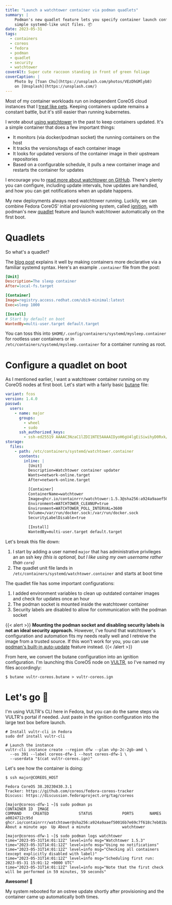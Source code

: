 ```yaml
---
title: "Launch a watchtower container via podman quadlets"
summary: |
    Podman's new quadlet feature lets you specify container launch configuration via
    simple systemd-like unit files. 📦
date: 2023-05-31
tags:
  - containers
  - coreos
  - fedora
  - podman
  - quadlet
  - security
  - watchtower
coverAlt: Super cute raccoon standing in front of green foliage
coverCaption: |
    Photo by [Toan Chu](https://unsplash.com/photos/VEzDhGMlyb8)
    on [Unsplash](https://unsplash.com/)
---
```


Most of my container workloads run on independent CoreOS cloud instances that I [treat like pets](/p/coreos-as-pet/).
Keeping containers update remains a constant battle, but it's still easier than running kubernetes.

I wrote about [using watchtower](/p/watchtower/) in the past to keep containers updated.
It's a simple container that does a few important things:

* It monitors (via docker/podman socket) the running containers on the host
* It tracks the versions/tags of each container image
* It looks for updated versions of the container image in their upstream repositories
* Based on a configurable schedule, it pulls a new container image and restarts the container for updates

I encourage you to [read more about watchtower on GitHub](https://github.com/containrrr/watchtower).
There's plenty you can configure, including update intervals, how updates are handled, and how you can get notifications when an update happens.

My new deployments always need watchtower running.
Luckily, we can combine Fedora CoreOS' initial provisioning system, called [ignition](https://coreos.github.io/ignition/), with podman's new [quadlet](https://www.redhat.com/sysadmin/quadlet-podman) feature and launch watchtower automatically on the first boot.

# Quadlets

So what's a quadlet?

The [blog post](https://www.redhat.com/sysadmin/quadlet-podman) explains it well by making containers more declarative via a familiar systemd syntax.
Here's an example `.container` file from the post:

```ini
[Unit]
Description=The sleep container
After=local-fs.target

[Container]
Image=registry.access.redhat.com/ubi9-minimal:latest
Exec=sleep 1000

[Install]
# Start by default on boot
WantedBy=multi-user.target default.target
```

You can toss this into `$HOME/.config/containers/systemd/mysleep.container` for rootless user containers or in `/etc/containers/systemd/mysleep.container` for a container running as root.

# Configure a quadlet on boot

As I mentioned earlier, I want a watchtower container running on my CoreOS nodes at first boot.
Let's start with a fairly basic [butane](https://coreos.github.io/butane/) file:

```yaml
variant: fcos
version: 1.4.0
passwd:
  users:
    - name: major
      groups:
        - wheel
        - sudo
      ssh_authorized_keys:
        - ssh-ed25519 AAAAC3NzaC1lZDI1NTE5AAAAIDyoH6gU4lgEiSiwihyD0Rxk/o5xYIfA3stVDgOGM9N0
storage:
  files:
    - path: /etc/containers/systemd/watchtower.container
      contents:
        inline: |
          [Unit]
          Description=Watchtower container updater
          Wants=network-online.target
          After=network-online.target

          [Container]
          ContainerName=watchtower
          Image=ghcr.io/containrrr/watchtower:1.5.3@sha256:a924a9aaef50016b7e69c7f618c7eb81ba02f06711558af57da0f494a76e7aca
          Environment=WATCHTOWER_CLEANUP=true
          Environment=WATCHTOWER_POLL_INTERVAL=3600
          Volume=/var/run/docker.sock:/var/run/docker.sock
          SecurityLabelDisable=true

          [Install]
          WantedBy=multi-user.target default.target
```

Let's break this file down:

1. I start by adding a user named `major` that has administrative privileges an an ssh key
   _(this is optional, but I like using my own username rather than `core`)_
2. The quadlet unit file lands in `/etc/containers/systemd/watchtower.container` and starts at boot time

The quadlet file has some important configurations:

1. I added environment variables to clean up outdated container images and check for updates once an hour
2. The podman socket is mounted inside the watchtower container
3. Security labels are disabled to allow for communication with the podman socket

{{< alert >}}
**Mounting the podman socket and disabling security labels is not an ideal security approach.**
However, I've found that watchtower's configuration and automation fits my needs really well and I retreive the image from a trusted source.
If this won't work for you, you can use [podman's built-in auto-update](https://docs.podman.io/en/latest/markdown/podman-auto-update.1.html) feature instead.
{{< /alert >}}

From here, we convert the butane configuration into an ignition configuration.
I'm launching this CoreOS node on [VULTR](https://www.vultr.com/?ref=6941438), so I've named my files accordingly:

```console
$ butane vultr-coreos.butane > vultr-coreos.ign
```

# Let's go 🚀

I'm using VULTR's CLI here in Fedora, but you can do the same steps via VULTR's portal if needed.
Just paste in the ignition configuration into the large text box before launch.

```shell
# Install vultr-cli in Fedora
sudo dnf install vultr-cli

# Launch the instance
vultr-cli instance create --region dfw --plan vhp-2c-2gb-amd \
  --os 391 --label coreos-dfw-1 --host coreos-dfw-1 \
  --userdata "$(cat vultr-coreos.ign)"
```

Let's see how the container is doing:

```console
$ ssh major@COREOS_HOST

Fedora CoreOS 38.20230430.3.1
Tracker: https://github.com/coreos/fedora-coreos-tracker
Discuss: https://discussion.fedoraproject.org/tag/coreos

[major@coreos-dfw-1 ~]$ sudo podman ps
CONTAINER ID  IMAGE                                                                                                  COMMAND     CREATED             STATUS             PORTS       NAMES
a0024712c95d  ghcr.io/containrrr/watchtower@sha256:a924a9aaef50016b7e69c7f618c7eb81ba02f06711558af57da0f494a76e7aca              About a minute ago  Up About a minute              watchtower

[major@coreos-dfw-1 ~]$ sudo podman logs watchtower
time="2023-05-31T14:01:12Z" level=info msg="Watchtower 1.5.3"
time="2023-05-31T14:01:12Z" level=info msg="Using no notifications"
time="2023-05-31T14:01:12Z" level=info msg="Checking all containers (except explicitly disabled with label)"
time="2023-05-31T14:01:12Z" level=info msg="Scheduling first run: 2023-05-31 15:01:12 +0000 UTC"
time="2023-05-31T14:01:12Z" level=info msg="Note that the first check will be performed in 59 minutes, 59 seconds"
```

**Awesome!** 🥳

My system rebooted for an ostree update shortly after provisioning and the container came up automatically both times.